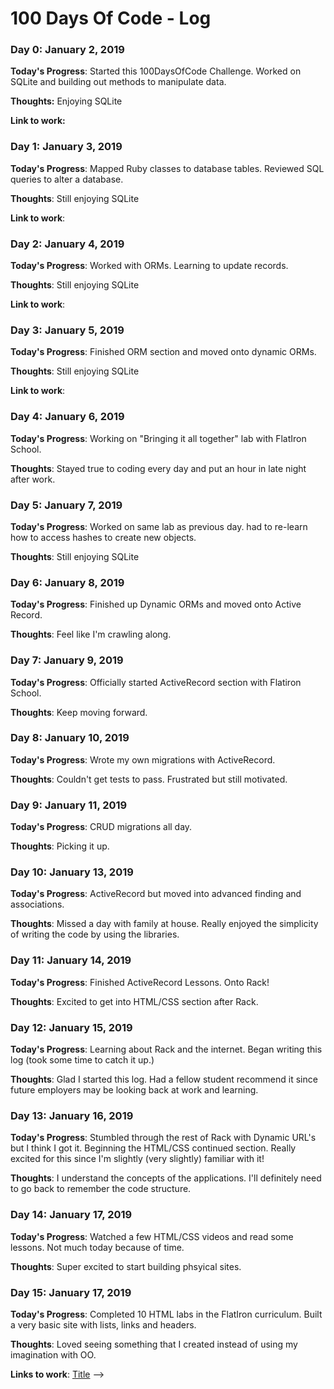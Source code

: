 # 100 Days Of Code - Log

### Day 0: January 2, 2019

**Today's Progress**: Started this 100DaysOfCode Challenge.  Worked on SQLite and building out methods to manipulate data.

**Thoughts:** Enjoying SQLite

**Link to work:**

### Day 1: January 3, 2019

**Today's Progress**: Mapped Ruby classes to database tables.  Reviewed SQL queries to alter a database.

**Thoughts**: Still enjoying SQLite

**Link to work**:

### Day 2: January 4, 2019

**Today's Progress**: Worked with ORMs.  Learning to update records.

**Thoughts**: Still enjoying SQLite

**Link to work**:

### Day 3: January 5, 2019

**Today's Progress**: Finished ORM section and moved onto dynamic ORMs.

**Thoughts**: Still enjoying SQLite

**Link to work**:

### Day 4: January 6, 2019

**Today's Progress**: Working on "Bringing it all together" lab with FlatIron School.

**Thoughts**: Stayed true to coding every day and put an hour in late night after work.

### Day 5: January 7, 2019

**Today's Progress**: Worked on same lab as previous day.  had to re-learn how to access hashes to create new objects.

**Thoughts**: Still enjoying SQLite

### Day 6: January 8, 2019

**Today's Progress**: Finished up Dynamic ORMs and moved onto Active Record.

**Thoughts**: Feel like I'm crawling along.

### Day 7: January 9, 2019

**Today's Progress**: Officially started ActiveRecord section with Flatiron School.

**Thoughts**: Keep moving forward.

### Day 8: January 10, 2019

**Today's Progress**: Wrote my own migrations with ActiveRecord.

**Thoughts**: Couldn't get tests to pass. Frustrated but still motivated.

### Day 9: January 11, 2019

**Today's Progress**: CRUD migrations all day.

**Thoughts**: Picking it up.

### Day 10: January 13, 2019

**Today's Progress**: ActiveRecord but moved into advanced finding and associations.

**Thoughts**: Missed a day with family at house.   Really enjoyed the simplicity of writing the code by using the libraries.

### Day 11: January 14, 2019

**Today's Progress**: Finished ActiveRecord Lessons.  Onto Rack!

**Thoughts**: Excited to get into HTML/CSS section after Rack.

### Day 12: January 15, 2019

**Today's Progress**: Learning about Rack and the internet.  Began writing this log (took some time to catch it up.)

**Thoughts**: Glad I started this log.  Had a fellow student recommend it since future employers may be looking back at work and learning.

### Day 13: January 16, 2019

**Today's Progress**: Stumbled through the rest of Rack with Dynamic URL's but I think I got it.  Beginning the HTML/CSS continued section.  Really excited for this since I'm slightly (very slightly) familiar with it!

**Thoughts**: I understand the concepts of the applications.  I'll definitely need to go back to remember the code structure.

### Day 14: January 17, 2019

**Today's Progress**: Watched a few HTML/CSS videos and read some lessons.  Not much today because of time.

**Thoughts**: Super excited to start building phsyical sites.

### Day 15: January 17, 2019

**Today's Progress**: Completed 10 HTML labs in the FlatIron curriculum.  Built a very basic site with lists, links and headers.

**Thoughts**: Loved seeing something that I created instead of using my imagination with OO.




**Links to work**: [Title](link) -->
